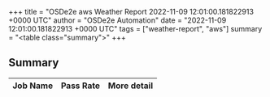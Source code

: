 +++
title = "OSDe2e aws Weather Report 2022-11-09 12:01:00.181822913 +0000 UTC"
author = "OSDe2e Automation"
date = "2022-11-09 12:01:00.181822913 +0000 UTC"
tags = ["weather-report", "aws"]
summary = "<table class=\"summary\"></table>"
+++
## Summary

| Job Name | Pass Rate | More detail |
|----------|-----------|-------------|




